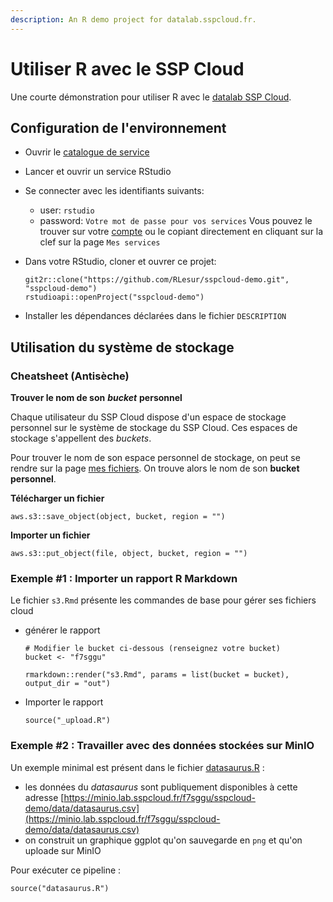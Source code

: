 ```yaml
---
description: An R demo project for datalab.sspcloud.fr.
---
```


# Utiliser R avec le SSP Cloud

Une courte démonstration pour utiliser R avec le [datalab SSP Cloud](https://datalab.sspcloud.fr).

## Configuration de l'environnement

* Ouvrir le [catalogue de service](https://datalab.sspcloud.fr/my-lab/catalogue/inseefrlab-helm-charts-datascience)
* Lancer et ouvrir un service RStudio
* Se connecter avec les identifiants suivants:
  * user: `rstudio`
  * password: `Votre mot de passe pour vos services` 
  Vous pouvez le trouver sur votre [compte](https://datalab.sspcloud.fr/mon-compte) 
  ou le copiant directement en cliquant sur la clef sur la page `Mes services`
* Dans votre RStudio, cloner et ouvrer ce projet:

  ```text
  git2r::clone("https://github.com/RLesur/sspcloud-demo.git", "sspcloud-demo")
  rstudioapi::openProject("sspcloud-demo")
  ```

* Installer les dépendances déclarées dans le fichier `DESCRIPTION` 

## Utilisation du système de stockage

### Cheatsheet (Antisèche)

**Trouver le nom de son** _**bucket**_ **personnel**

Chaque utilisateur du SSP Cloud dispose d'un espace de stockage personnel sur le système de stockage du SSP Cloud. Ces espaces de stockage s'appellent des _buckets_.

Pour trouver le nom de son espace personnel de stockage, on peut se rendre sur la page [mes fichiers](https://datalab.sspcloud.fr/mes-fichiers). On trouve alors le nom de son **bucket personnel**.

**Télécharger un fichier**

```text
aws.s3::save_object(object, bucket, region = "")
```

**Importer un fichier**

```text
aws.s3::put_object(file, object, bucket, region = "")
```

### Exemple \#1 : Importer un rapport R Markdown

Le fichier `s3.Rmd` présente les commandes de base pour gérer ses fichiers cloud

* générer le rapport

  ```text
  # Modifier le bucket ci-dessous (renseignez votre bucket)
  bucket <- "f7sggu"

  rmarkdown::render("s3.Rmd", params = list(bucket = bucket), output_dir = "out")
  ```

* Importer le rapport

  ```text
  source("_upload.R")
  ```

### Exemple \#2 : Travailler avec des données stockées sur MinIO

Un exemple minimal est présent dans le fichier [datasaurus.R](https://github.com/RLesur/sspcloud-demo/blob/main/datasaurus.R) :

* les données du _datasaurus_ sont publiquement disponibles à cette adresse [https://minio.lab.sspcloud.fr/f7sggu/sspcloud-demo/data/datasaurus.csv](https://minio.lab.sspcloud.fr/f7sggu/sspcloud-demo/data/datasaurus.csv)
* on construit un graphique ggplot qu'on sauvegarde en `png` et qu'on uploade sur MinIO

Pour exécuter ce pipeline :

 ```text
source("datasaurus.R")
  ```

